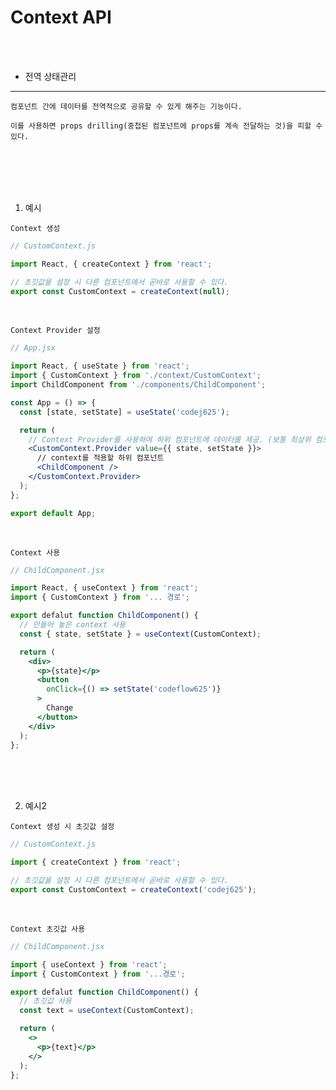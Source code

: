 # Context API

<br />
<br />

* 전역 상태관리

---

```
컴포넌트 간에 데이터를 전역적으로 공유할 수 있게 해주는 기능이다.

이를 사용하면 props drilling(중첩된 컴포넌트에 props를 계속 전달하는 것)을 피할 수 있다.
```

<br />
<br />
<br />
<br />

1. 예시

`Context 생성`

```js
// CustomContext.js

import React, { createContext } from 'react';

// 초깃값을 설정 시 다른 컴포넌트에서 곧바로 사용할 수 있다.
export const CustomContext = createContext(null);
```

<br />

`Context Provider 설정`

```jsx
// App.jsx

import React, { useState } from 'react';
import { CustomContext } from './context/CustomContext';
import ChildComponent from './components/ChildComponent';

const App = () => {
  const [state, setState] = useState('codej625');

  return (
    // Context Provider를 사용하여 하위 컴포넌트에 데이터를 제공. (보통 최상위 컴포넌트에서 설정한다.)
    <CustomContext.Provider value={{ state, setState }}>
      // context를 적용할 하위 컴포넌트
      <ChildComponent />
    </CustomContext.Provider>
  );
};

export default App;
```

<br />

`Context 사용`

```jsx
// ChildComponent.jsx

import React, { useContext } from 'react';
import { CustomContext } from '... 경로';

export defalut function ChildComponent() {
  // 만들어 놓은 context 사용
  const { state, setState } = useContext(CustomContext);

  return (
    <div>
      <p>{state}</p>
      <button
        onClick={() => setState('codeflow625')}
      >
        Change
      </button>
    </div>
  );
};
```

<br />
<br />
<br />

2. 예시2
  
`Context 생성 시 초깃값 설정`

```js
// CustomContext.js

import { createContext } from 'react';

// 초깃값을 설정 시 다른 컴포넌트에서 곧바로 사용할 수 있다.
export const CustomContext = createContext('codej625');
```

<br />

`Context 초깃값 사용`

```jsx
// ChildComponent.jsx

import { useContext } from 'react';
import { CustomContext } from '...경로';

export defalut function ChildComponent() {
  // 초깃값 사용
  const text = useContext(CustomContext);

  return (
    <>
      <p>{text}</p>
    </>
  );
};
```
